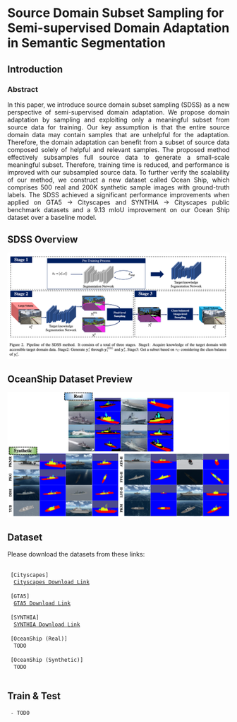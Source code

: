 # Source Domain Subset Sampling for Semi-supervised Domain Adaptation in Semantic Segmentation

## Introduction

### Abstract

<div style="text-align:justify">
In this paper, we introduce source domain subset sampling (SDSS) as a new perspective of semi-supervised domain adaptation. We propose domain adaptation by sampling and exploiting only a meaningful subset from source data for training. Our key assumption is that the entire source domain data may contain samples that are unhelpful for the adaptation. Therefore, the domain adaptation can benefit from a subset of source data composed solely of helpful and relevant samples. The proposed method effectively subsamples full source data to generate a small-scale meaningful subset. Therefore, training time is reduced, and performance is improved with our subsampled source data. To further verify the scalability of our method, we construct a new dataset called Ocean Ship, which comprises 500 real and 200K synthetic sample images with ground-truth labels. The SDSS achieved a significant performance improvements when applied on GTA5 → Cityscapes and SYNTHIA → Cityscapes public benchmark datasets and a 9.13 mIoU improvement on our Ocean Ship dataset over a baseline model. 
</div>

## SDSS Overview
![main](./figures/main.png)

## OceanShip Dataset Preview
![oceanship_real_synthetic](./figures/oceanship_real_synthetic.png)

## Dataset

Please download the datasets from these links:

<pre>
 <code>
 [Cityscapes]
  <a href="https://www.cityscapes-dataset.com">Cityscapes Download Link</a>
  
 [GTA5]
  <a href="https://download.visinf.tu-darmstadt.de/data/from_games">GTA5 Download Link</a>

 [SYNTHIA]
  <a href="https://synthia-dataset.net">SYNTHIA Download Link</a>

 [OceanShip (Real)]
  TODO
  
 [OceanShip (Synthetic)]
  TODO
 </code>
</pre>


## Train & Test
```
 - TODO
```
